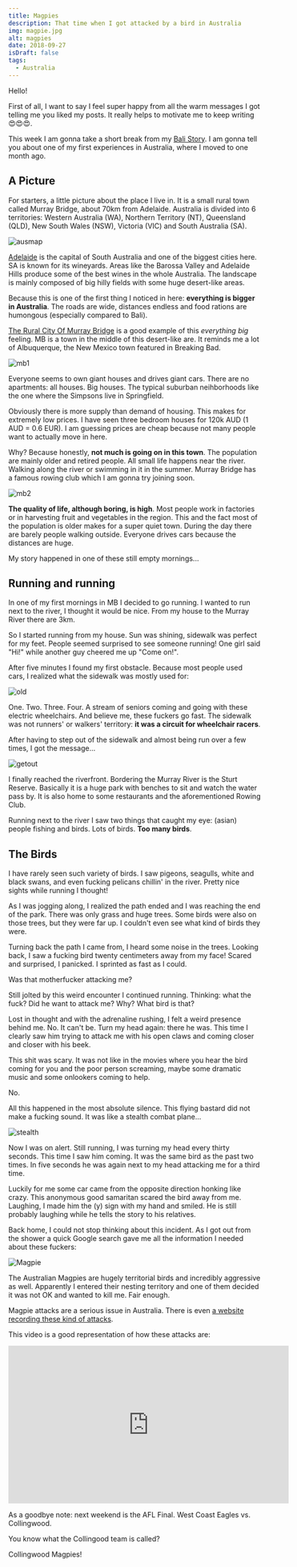 ```yaml
---
title: Magpies
description: That time when I got attacked by a bird in Australia
img: magpie.jpg
alt: magpies
date: 2018-09-27
isDraft: false
tags: 
  - Australia
---
```


Hello!

First of all, I want to say I feel super happy from all the warm messages I got telling me you liked my posts. It really helps to motivate me to keep writing 😍😍😍.

This week I am gonna take a short break from my [Bali Story](/blog/bali-story-1). I am gonna tell you about one of my first experiences in Australia, where I moved to one month ago.

## A Picture

For starters, a little picture about the place I live in. It is a small rural town called Murray Bridge, about 70km from Adelaide. Australia is divided into 6 territories: Western Australia (WA), Northern Territory (NT), Queensland (QLD), New South Wales (NSW), Victoria (VIC) and South Australia (SA).

![ausmap](//images.ctfassets.net/qf4deux2v57b/5kp5CzHoPKc8QYoMoiOCE6/47ccdb5b8e996e069a048bae3236e8a2/ausmap.jpg)

[Adelaide](https://en.wikipedia.org/wiki/Adelaide) is the capital of South Australia and one of the biggest cities here. SA is known for its wineyards. Areas like the Barossa Valley and Adelaide Hills produce some of the best wines in the whole Australia. The landscape is mainly composed of big hilly fields with some huge desert-like areas.

Because this is one of the first thing I noticed in here: **everything is bigger in Australia**. The roads are wide, distances endless and food rations are humongous (especially compared to Bali).

[The Rural City Of Murray Bridge](https://en.wikipedia.org/wiki/Murray_Bridge,_South_Australia) is a good example of this _everything big_ feeling. MB is a town in the middle of this desert-like are. It reminds me a lot of Albuquerque, the New Mexico town featured in Breaking Bad.

![mb1](//images.ctfassets.net/qf4deux2v57b/5qc8rh2hMIG8aACQgaIkCS/c5f0b9e76383f226d3ce8c098c37742b/mb1.jpg)

Everyone seems to own giant houses and drives giant cars. There are no apartments: all houses. Big houses. The typical suburban neihborhoods like the one where the Simpsons live in Springfield.

Obviously there is more supply than demand of housing. This makes for extremely low prices. I have seen three bedroom houses for 120k AUD (1 AUD = 0.6 EUR). I am guessing prices are cheap because not many people want to actually move in here.

Why? Because honestly, **not much is going on in this town**. The population are mainly older and retired people. All small life happens near the river. Walking along the river or swimming in it in the summer. Murray Bridge has a famous rowing club which I am gonna try joining soon.

![mb2](//images.ctfassets.net/qf4deux2v57b/1FRE76DR0YIoiW4Q4oYKuK/203b19a2529f3f479ae8fe5533fa8044/mb2.jpg)

**The quality of life, although boring, is high**. Most people work in factories or in harvesting fruit and vegetables in the region. This and the fact most of the population is older makes for a super quiet town. During the day there are barely people walking outside. Everyone drives cars because the distances are huge.

My story happened in one of these still empty mornings...

## Running and running

In one of my first mornings in MB I decided to go running. I wanted to run next to the river, I thought it would be nice. From my house to the Murray River there are 3km.

So I started running from my house. Sun was shining, sidewalk was perfect for my feet. People seemed surprised to see someone running! One girl said "Hi!" while another guy cheered me up "Come on!".

After five minutes I found my first obstacle. Because most people used cars, I realized what the sidewalk was mostly used for:

![old](//images.ctfassets.net/qf4deux2v57b/7EH6r4P0PucAyU2GgoMckO/db06e357b2640e78460df6fd5528af8b/old.jpg)

One. Two. Three. Four. A stream of seniors coming and going with these electric wheelchairs. And believe me, these fuckers go fast. The sidewalk was not runners' or walkers' territory: **it was a circuit for wheelchair racers**.

After having to step out of the sidewalk and almost being run over a few times, I got the message...

![getout](//images.ctfassets.net/qf4deux2v57b/1tT1NhhM4QES2WkgiYUwCE/3ab4068d3139362b94b587420add2a7e/getout.gif)

I finally reached the riverfront. Bordering the Murray River is the Sturt Reserve. Basically it is a huge park with benches to sit and watch the water pass by. It is also home to some restaurants and the aforementioned Rowing Club.

Running next to the river I saw two things that caught my eye: (asian) people fishing and birds. Lots of birds. **Too many birds**.

## The Birds

I have rarely seen such variety of birds. I saw pigeons, seagulls, white and black swans, and even fucking pelicans chillin' in the river. Pretty nice sights while running I thought!

As I was jogging along, I realized the path ended and I was reaching the end of the park. There was only grass and huge trees. Some birds were also on those trees, but they were far up. I couldn't even see what kind of birds they were.

Turning back the path I came from, I heard some noise in the trees. Looking back, I saw a fucking bird twenty centimeters away from my face! Scared and surprised, I panicked. I sprinted as fast as I could.

Was that motherfucker attacking me?

Still jolted by this weird encounter I continued running. Thinking: what the fuck? Did he want to attack me? Why? What bird is that?

Lost in thought and with the adrenaline rushing, I felt a weird presence behind me. No. It can't be. Turn my head again: there he was. This time I clearly saw him trying to attack me with his open claws and coming closer and closer with his beek.

This shit was scary. It was not like in the movies where you hear the bird coming for you and the poor person screaming, maybe some dramatic music and some onlookers coming to help.

No.

All this happened in the most absolute silence. This flying bastard did not make a fucking sound. It was like a stealth combat plane...

![stealth](//images.ctfassets.net/qf4deux2v57b/1W8AhwVkre0ysGG8co4mk4/0b77668fc306efbe8425484dbf88d794/stealth.jpg)

Now I was on alert. Still running, I was turning my head every thirty seconds. This time I saw him coming. It was the same bird as the past two times. In five seconds he was again next to my head attacking me for a third time.

Luckily for me some car came from the opposite direction honking like crazy. This anonymous good samaritan scared the bird away from me. Laughing, I made him the (y) sign with my hand and smiled. He is still probably laughing while he tells the story to his relatives.

Back home, I could not stop thinking about this incident. As I got out from the shower a quick Google search gave me all the information I needed about these fuckers:

![Magpie](//images.ctfassets.net/qf4deux2v57b/5ttXP4b26Im4kSWu24AkyA/73f2c2446c6348498c5dd09700bbdb12/magpie.jpg)

The Australian Magpies are hugely territorial birds and incredibly aggressive as well. Apparently I entered their nesting territory and one of them decided it was not OK and wanted to kill me. Fair enough.

Magpie attacks are a serious issue in Australia. There is even [a website recording these kind of attacks](https://www.magpiealert.com/).

This video is a good representation of how these attacks are:

<iframe width="560" height="315" src="https://www.youtube.com/embed/WRH0ZPPS0Z8?rel=0&amp;showinfo=0" frameborder="0" allow="autoplay; encrypted-media" allowfullscreen></iframe>

As a goodbye note: next weekend is the AFL Final. West Coast Eagles vs. Collingwood.

You know what the Collingood team is called?

Collingwood Magpies!








